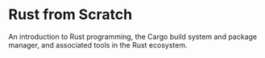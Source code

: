 # Rust from Scratch

An introduction to Rust programming, the Cargo build system and package manager, and associated tools in the Rust ecosystem.
